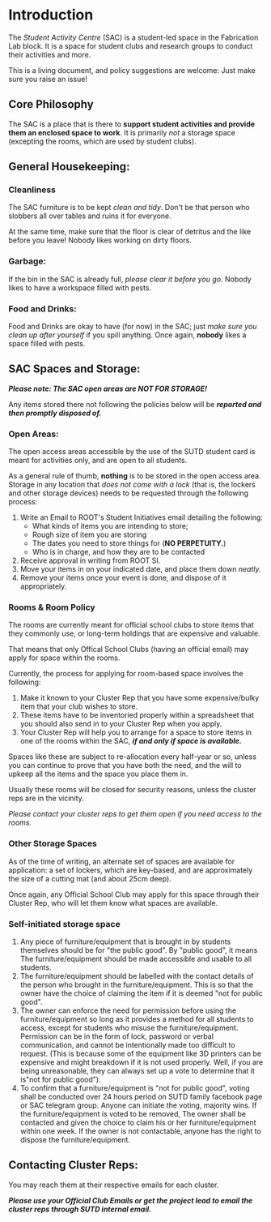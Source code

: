 # Introduction
The *Student Activity Centre* (SAC) is a student-led space in the Fabrication Lab block. It is a space for student clubs and research groups to conduct their activities and more.



This is a living document, and policy suggestions are welcome: Just make sure you raise an issue!

## Core Philosophy

The SAC is a place that is there to **support student activities and provide them an enclosed space to work**. It is primarily _not_ a storage space (excepting the rooms, which are used by student clubs).

## General Housekeeping:

### Cleanliness

The SAC furniture is to be kept *clean and tidy*. Don't be that person who slobbers all over tables and ruins it for everyone.

At the same time, make sure that the floor is clear of detritus and the like before you leave! Nobody likes working on dirty floors.

### Garbage:

If the bin in the SAC is already full, *please clear it before you go*. Nobody likes to have a workspace filled with pests.

### Food and Drinks:

Food and Drinks are okay to have (for now) in the SAC; just *make sure you clean up after yourself* if you spill anything. Once again, **nobody** likes a space filled with pests.

## SAC Spaces and Storage:

***Please note: The SAC open areas are NOT FOR STORAGE!***

Any items stored there not following the policies below will be ***reported and then promptly disposed of.***

### Open Areas:

The open access areas accessible by the use of the SUTD student card is meant for activities only, and are open to all students.

As a general rule of thumb, **nothing** is to be stored in the open access area. Storage in any location that *does not come with a lock* (that is, the lockers and other storage devices) needs to be requested through the following process:

1. Write an Email to ROOT's Student Initiatives email detailing the following:
   - What kinds of items you are intending to store;
   - Rough size of item you are storing
   - The dates you need to store things for (**NO PERPETUITY.**)
   - Who is in charge, and how they are to be contacted
2. Receive approval in writing from ROOT SI.
3. Move your items in on your indicated date, and place them down *neatly.*
4. Remove your items once your event is done, and dispose of it appropriately.

### Rooms & Room Policy

The rooms are currently meant for official school clubs to store items that they commonly use, or long-term holdings that are expensive and valuable.

That means that only Offical School Clubs (having an official email) may apply for space within the rooms.

Currently, the process for applying for room-based space involves the following:

1. Make it known to your Cluster Rep that you have some expensive/bulky item that your club wishes to store.
2. These items have to be inventoried properly within a spreadsheet that you should also send in to your Cluster Rep when you apply.
3. Your Cluster Rep will help you to arrange for a space to store items in one of the rooms within the SAC, ***if and only if space is available.***

Spaces like these are subject to re-allocation every half-year or so, unless you can continue to prove that you have both the need, and the will to upkeep all the items and the space you place them in.

Usually these rooms will be closed for security reasons, unless the cluster reps are in the vicinity. 

*Please contact your cluster reps to get them open if you need access to the rooms.*

### Other Storage Spaces

As of the time of writing, an alternate set of spaces are available for application: a set of lockers, which are key-based, and are approximately the size of a cutting mat (and about 25cm deep).

Once again, any Official School Club may apply for this space through their Cluster Rep, who will let them know what spaces are available.

### Self-initiated storage space

1. Any piece of furniture/equipment that is brought in by students themselves should be for "the public good". By "public good", it means The furniture/equipment should be made accessible and usable to all students.
2. The furniture/equipment should be labelled with the contact details of the person who brought in the furniture/equipment. This is so that the owner have the choice of claiming the item if it is deemed "not for public good".
3. The owner can enforce the need for permission before using the furniture/equipment so long as it provides a method for all students to access, except for students who misuse the furniture/equipment. Permission can be in the form of lock, password or verbal communication, and cannot be intentionally made too difficult to request. (This is because some of the equipment like 3D printers can be expensive and might breakdown if it is not used properly. Well, if you are being unreasonable, they can always set up a vote to determine that it is"not for public good").
4. To confirm that a furniture/equipment is "not for public good", voting shall be conducted over 24 hours period on SUTD family facebook page or SAC telegram group. Anyone can initiate the voting, majority wins. If the furniture/equipment is voted to be removed, The owner shall be contacted and given the choice to claim his or her furniture/equipment within one week. If the owner is not contactable, anyone has the right to dispose the furniture/equipment.

## Contacting Cluster Reps:

You may reach them at their respective emails for each cluster.

***Please use your Official Club Emails or get the project lead to email the cluster reps through SUTD internal email.***

